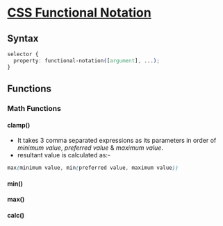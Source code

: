 # [CSS Functional Notation](https://developer.mozilla.org/en-US/docs/Web/CSS/CSS_Functions)

## **Syntax**

```css
selector {
  property: functional-notation([argument], ...);
}
```

## Functions

### Math Functions

#### clamp()

- It takes 3 comma separated expressions as its parameters in order of _minimum value_, _preferred value_ & _maximum value_.
- resultant value is calculated as:-

```css
max(minimum value, min(preferred value, maximum value))
```

#### min()

#### max()

#### calc()

